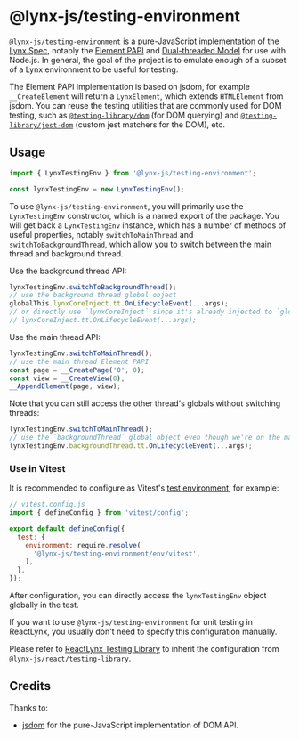 # @lynx-js/testing-environment

`@lynx-js/testing-environment` is a pure-JavaScript implementation of the [Lynx Spec](https://lynxjs.org/api/engine/element-api), notably the [Element PAPI](https://lynxjs.org/api/engine/element-api) and [Dual-threaded Model](https://lynxjs.org/guide/spec#dual-threaded-model) for use with Node.js. In general, the goal of the project is to emulate enough of a subset of a Lynx environment to be useful for testing.

The Element PAPI implementation is based on jsdom, for example `__CreateElement` will return a `LynxElement`, which extends `HTMLElement` from jsdom. You can reuse the testing utilities that are commonly used for DOM testing, such as [`@testing-library/dom`](https://github.com/testing-library/dom-testing-library) (for DOM querying) and [`@testing-library/jest-dom`](https://github.com/testing-library/jest-dom) (custom jest matchers for the DOM), etc.

## Usage

```js
import { LynxTestingEnv } from '@lynx-js/testing-environment';

const lynxTestingEnv = new LynxTestingEnv();
```

To use `@lynx-js/testing-environment`, you will primarily use the `LynxTestingEnv` constructor, which is a named export of the package. You will get back a `LynxTestingEnv` instance, which has a number of methods of useful properties, notably `switchToMainThread` and `switchToBackgroundThread`, which allow you to switch between the main thread and background thread.

Use the background thread API:

```js
lynxTestingEnv.switchToBackgroundThread();
// use the background thread global object
globalThis.lynxCoreInject.tt.OnLifecycleEvent(...args);
// or directly use `lynxCoreInject` since it's already injected to `globalThis`
// lynxCoreInject.tt.OnLifecycleEvent(...args);
```

Use the main thread API:

```js
lynxTestingEnv.switchToMainThread();
// use the main thread Element PAPI
const page = __CreatePage('0', 0);
const view = __CreateView(0);
__AppendElement(page, view);
```

Note that you can still access the other thread's globals without switching threads:

```js
lynxTestingEnv.switchToMainThread();
// use the `backgroundThread` global object even though we're on the main thread
lynxTestingEnv.backgroundThread.tt.OnLifecycleEvent(...args);
```

### Use in Vitest

It is recommended to configure as Vitest's [test environment](https://vitest.dev/guide/environment), for example:

```js
// vitest.config.js
import { defineConfig } from 'vitest/config';

export default defineConfig({
  test: {
    environment: require.resolve(
      '@lynx-js/testing-environment/env/vitest',
    ),
  },
});
```

After configuration, you can directly access the `lynxTestingEnv` object globally in the test.

If you want to use `@lynx-js/testing-environment` for unit testing in ReactLynx, you usually don't need to specify this configuration manually.

Please refer to [ReactLynx Testing Library](https://lynxjs.org/react/react-lynx-testing-library.html) to inherit the configuration from `@lynx-js/react/testing-library`.

## Credits

Thanks to:

- [jsdom](https://github.com/jsdom/jsdom) for the pure-JavaScript implementation of DOM API.
